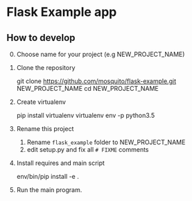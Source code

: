 Flask Example app
=================

## How to develop

0. Choose name for your project (e.g NEW_PROJECT_NAME)
1. Clone the repository


    git clone https://github.com/mosquito/flask-example.git NEW_PROJECT_NAME
    cd NEW_PROJECT_NAME


2. Create virtualenv


    pip install virtualenv
    virtualenv env -p python3.5


3. Rename this project
    1. Rename `flask_example` folder to NEW_PROJECT_NAME
    2. edit setup.py and fix all `# FIXME` comments
4. Install requires and main script


    env/bin/pip install -e .


5. Run the main program.
